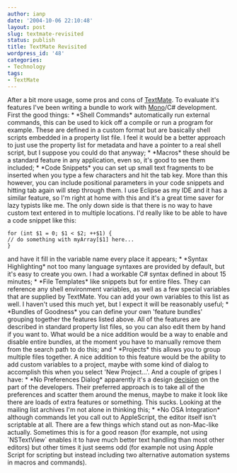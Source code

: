 ```yaml
---
author: ianp
date: '2004-10-06 22:10:48'
layout: post
slug: textmate-revisited
status: publish
title: TextMate Revisited
wordpress_id: '48'
categories:
- Technology
tags:
- TextMate
---
```


After a bit more usage, some pros and cons of
[TextMate](http://www.macromates.com). To evaluate it's features I've
been writing a bundle to work with [Mono](http://www.go-mono.org)/C\#
development. First the good things: \* \*Shell Commands\* automatically
run external commands, this can be used to kick off a compile or run a
program for example. These are defined in a custom format but are
basically shell scripts embedded in a property list file. I feel it
would be a better approach to just use the property list for metadata
and have a pointer to a real shell script, but I suppose you could do
that anyway; \* \*Macros\* these should be a standard feature in any
application, even so, it's good to see them included; \* \*Code
Snippets\* you can set up small text fragments to be inserted when you
type a few characters and hit the tab key. More than this however, you
can include positional parameters in your code snippets and hitting tab
again will step through them. I use Eclipse as my IDE and it has a
similar feature, so I'm right at home with this and it's a great time
saver for lazy typists like me. The only down side is that there is no
way to have custom text entered in to multiple locations. I'd really
like to be able to have a code snippet like this:

~~~~ {lang="Java" line="1"}
for (int $1 = 0; $1 < $2; ++$1) {
// do something with myArray[$1] here...
}
~~~~

and have it fill in the variable name every place it appears; \*
\*Syntax Highlighting\* not too many language syntaxes are provided by
default, but it's easy to create you own. I had a workable C\# syntax
defined in about 15 minutes; \* \*File Templates\* like snippets but for
entire files. They can reference any shell environment variables, as
well as a few special variables that are supplied by TextMate. You can
add your own variables to this list as well. I haven't used this much
yet, but I expect it will be reasonably useful; \* \*Bundles of
Goodness\* you can define your own 'feature bundles' grouping together
the features listed above. All of the features are described in standard
property list files, so you can also edit them by hand if you want to.
What would be a nice addition would be a way to enable and disable
entire bundles, at the moment you have to manually remove them from the
search path to do this; and \* \*Projects\* this allows you to group
multiple files together. A nice addition to this feature would be the
ability to add custom variables to a project, maybe with some kind of
dialog to accomplish this when you select 'New Project...'. And a couple
of gripes I have: \* \*No Preferences Dialog\* apparently it's a design
[decision](http://macromates.com/blog/archives/2004/10/06/wheres-my-beloved-preference-window)
on the part of the developers. Their preferred approach is to take all
of the preferences and scatter them around the menus, maybe to make it
look like there are loads of extra features or something. This sucks.
Looking at the mailing list archives I'm not alone in thinking this; \*
\*No OSA Integration\* although commands let you call out to
AppleScript, the editor itself isn't scriptable at all. There are a few
things which stand out as non-Mac-like actually. Sometimes this is for a
good reason (for example, not using \`NSTextView\` enables it to have
much better text handling than most other editors) but other times it
just seems odd (for example not using Apple Script for scripting but
instead including two alternative automation systems in macros and
commands).

